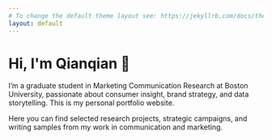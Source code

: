 ```yaml
---
# To change the default theme layout see: https://jekyllrb.com/docs/themes/#overriding-theme-defaults
layout: default
---
```


# Hi, I'm Qianqian 👋

I’m a graduate student in Marketing Communication Research at Boston University, passionate about consumer insight, brand strategy, and data storytelling. This is my personal portfolio website.

Here you can find selected research projects, strategic campaigns, and writing samples from my work in communication and marketing.
